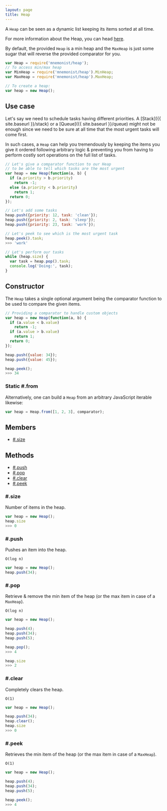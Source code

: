 ```yaml
---
layout: page
title: Heap
---
```


A `Heap` can be seen as a dynamic list keeping its items sorted at all time.

For more information about the Heap, you can head [here](https://en.wikipedia.org/wiki/Heap_(data_structure)).

By default, the provided `Heap` is a min heap and the `MaxHeap` is just some sugar that will reverse the provided comparator for you.

```js
var Heap = require('mnemonist/heap');
// To access min/max heap
var MinHeap = require('mnemonist/heap').MinHeap;
var MaxHeap = require('mnemonist/heap').MaxHeap;

// To create a heap:
var heap = new Heap();
```

## Use case

Let's say we need to schedule tasks having different priorities. A [Stack]({{ site.baseurl }}/stack) or a [Queue]({{ site.baseurl }}/queue) might not be enough since we need to be sure at all time that the most urgent tasks will come first.

In such cases, a `Heap` can help you tremendously by keeping the items you give it ordered following arbitrary logic & preventing you from having to perform costly sort operations on the full list of tasks.

```js
// Let's give a comparator function to our Heap
// to be able to tell which tasks are the most urgent
var heap = new Heap(function(a, b) {
  if (a.priority > b.priority)
    return -1;
  else (a.priority < b.priority)
    return 1;
  return 0;
});

// Let's add some tasks
heap.push({priority: 12, task: 'clean'});
heap.push({priority: 2, task: 'sleep'});
heap.push({priority: 23, task: 'work'});

// Let's peek to see which is the most urgent task
heap.peek().task;
>>> 'work'

// Let's perform our tasks
while (heap.size) {
  var task = heap.pop().task;
  console.log('Doing:', task);
}
```

## Constructor

The `Heap` takes a single optional argument being the comparator function to be used to compare the given items.

```js
// Providing a comparator to handle custom objects
var heap = new Heap(function(a, b) {
  if (a.value < b.value)
    return -1;
  if (a.value > b.value)
    return 1;
  return 0;
});

heap.push({value: 34});
heap.push({value: 45});

heap.peek();
>>> 34
```

### Static #.from

Alternatively, one can build a `Heap` from an arbitrary JavaScript iterable likewise:

```js
var heap = Heap.from([1, 2, 3], comparator);
```

## Members

* [#.size](#size)

## Methods

* [#.push](#push)
* [#.pop](#pop)
* [#.clear](#clear)
* [#.peek](#peek)

### #.size

Number of items in the heap.

```js
var heap = new Heap();
heap.size
>>> 0
```

### #.push

Pushes an item into the heap.

`O(log n)`

```js
var heap = new Heap();
heap.push(34);
```

### #.pop

Retrieve & remove the min item of the heap (or the max item in case of a `MaxHeap`).

`O(log n)`

```js
var heap = new Heap();

heap.push(4);
heap.push(34);
heap.push(5);

heap.pop();
>>> 4

heap.size
>>> 2
```

### #.clear

Completely clears the heap.

`O(1)`

```js
var heap = new Heap();

heap.push(34);
heap.clear();
heap.size
>>> 0
```

### #.peek

Retrieves the min item of the heap (or the max item in case of a `MaxHeap`).

`O(1)`

```js
var heap = new Heap();

heap.push(4);
heap.push(34);
heap.push(5);

heap.peek();
>>> 4
```

